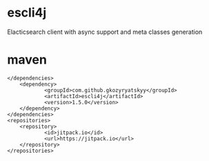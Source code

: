 # escli4j

Elacticsearch client with async support and meta classes generation 

# maven
	</dependencies>
		<dependency>
    			<groupId>com.github.gkozyryatskyy</groupId>
    			<artifactId>escli4j</artifactId>
    			<version>1.5.0</version>
		</dependency>
	</dependencies>
	<repositories>
		<repository>
    			<id>jitpack.io</id>
    			<url>https://jitpack.io</url>
		</repository>
	</repositories>
